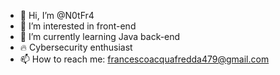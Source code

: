 - 👋 Hi, I’m @N0tFr4
- 👀 I’m interested in front-end
- 🌱 I’m currently learning Java back-end
- :fire: Cybersecurity enthusiast
- 📫 How to reach me: francescoacquafredda479@gmail.com

<!---
N0tFr4/N0tFr4 is a ✨ special ✨ repository because its `README.md` (this file) appears on your GitHub profile.
You can click the Preview link to take a look at your changes.
--->
